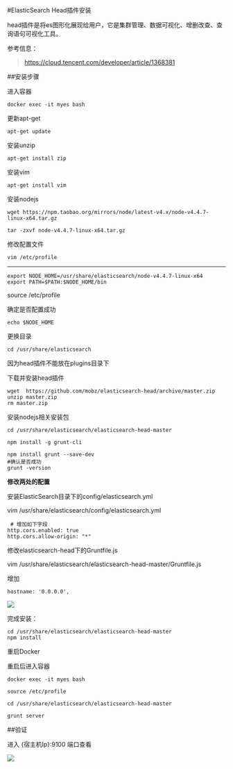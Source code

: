 #ElasticSearch Head插件安装

head插件是将es图形化展现给用户，它是集群管理、数据可视化、增删改查、查询语句可视化工具。

参考信息：

> https://cloud.tencent.com/developer/article/1368381


##安装步骤

进入容器

	docker exec -it myes bash

更新apt-get

	apt-get update

安装unzip

	apt-get install zip

安装vim

	apt-get install vim


安装nodejs

	wget https://npm.taobao.org/mirrors/node/latest-v4.x/node-v4.4.7-linux-x64.tar.gz

	tar -zxvf node-v4.4.7-linux-x64.tar.gz

修改配置文件

	vim /etc/profile

---

	export NODE_HOME=/usr/share/elasticsearch/node-v4.4.7-linux-x64
	export PATH=$PATH:$NODE_HOME/bin

source /etc/profile

确定是否配置成功

	echo $NODE_HOME

更换目录

	cd /usr/share/elasticsearch

因为head插件不能放在plugins目录下


下载并安装head插件

	wget  https://github.com/mobz/elasticsearch-head/archive/master.zip
	unzip master.zip
	rm master.zip

安装nodejs相关安装包

	cd /usr/share/elasticsearch/elasticsearch-head-master

	npm install -g grunt-cli

	npm install grunt --save-dev
	#确认是否成功
	grunt -version



**修改两处的配置**


安装ElasticSearch目录下的config/elasticsearch.yml

vim /usr/share/elasticsearch/config/elasticsearch.yml
	
	 # 增加如下字段
	http.cors.enabled: true
	http.cors.allow-origin: "*"


修改elasticsearch-head下的Gruntfile.js

vim /usr/share/elasticsearch/elasticsearch-head-master/Gruntfile.js

增加

	hostname: '0.0.0.0',

![](../Images/11.png)


完成安装：

	cd /usr/share/elasticsearch/elasticsearch-head-master
	npm install


重启Docker

重启后进入容器

	docker exec -it myes bash

	source /etc/profile

	cd /usr/share/elasticsearch/elasticsearch-head-master	

	grunt server



##验证

进入 {宿主机Ip}:9100 端口查看

![](../Images/12.png)



